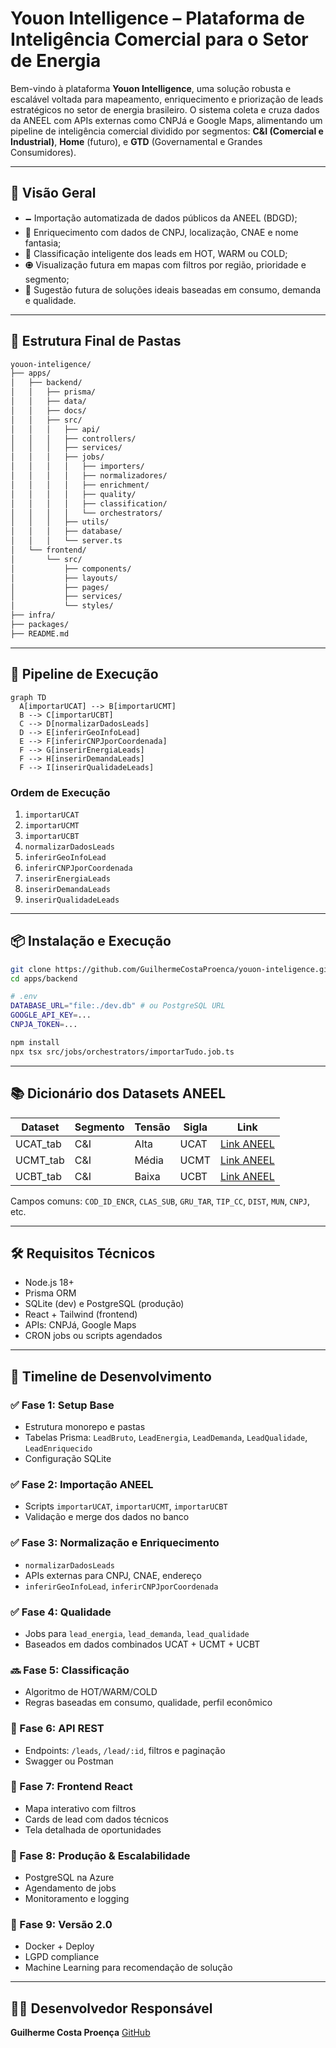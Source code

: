 # Youon Intelligence – Plataforma de Inteligência Comercial para o Setor de Energia

Bem-vindo à plataforma **Youon Intelligence**, uma solução robusta e escalável voltada para mapeamento, enriquecimento e priorização de leads estratégicos no setor de energia brasileiro. O sistema coleta e cruza dados da ANEEL com APIs externas como CNPJá e Google Maps, alimentando um pipeline de inteligência comercial dividido por segmentos: **C\&I (Comercial e Industrial)**, **Home** (futuro), e **GTD** (Governamental e Grandes Consumidores).

---

## 🧠 Visão Geral

* 🗕️ Importação automatizada de dados públicos da ANEEL (BDGD);
* 🧠 Enriquecimento com dados de CNPJ, localização, CNAE e nome fantasia;
* 🔎 Classificação inteligente dos leads em HOT, WARM ou COLD;
* 🟘 Visualização futura em mapas com filtros por região, prioridade e segmento;
* 🔧 Sugestão futura de soluções ideais baseadas em consumo, demanda e qualidade.

---

## 🧱 Estrutura Final de Pastas

```bash
youon-inteligence/
├── apps/
│   ├── backend/
│   │   ├── prisma/
│   │   ├── data/
│   │   ├── docs/
│   │   ├── src/
│   │   │   ├── api/
│   │   │   ├── controllers/
│   │   │   ├── services/
│   │   │   ├── jobs/
│   │   │   │   ├── importers/
│   │   │   │   ├── normalizadores/
│   │   │   │   ├── enrichment/
│   │   │   │   ├── quality/
│   │   │   │   ├── classification/
│   │   │   │   └── orchestrators/
│   │   │   ├── utils/
│   │   │   ├── database/
│   │   │   └── server.ts
│   └── frontend/
│       └── src/
│           ├── components/
│           ├── layouts/
│           ├── pages/
│           ├── services/
│           └── styles/
├── infra/
├── packages/
├── README.md
```

---

## 🚀 Pipeline de Execução

```mermaid
graph TD
  A[importarUCAT] --> B[importarUCMT]
  B --> C[importarUCBT]
  C --> D[normalizarDadosLeads]
  D --> E[inferirGeoInfoLead]
  E --> F[inferirCNPJporCoordenada]
  F --> G[inserirEnergiaLeads]
  F --> H[inserirDemandaLeads]
  F --> I[inserirQualidadeLeads]
```

### Ordem de Execução

1. `importarUCAT`
2. `importarUCMT`
3. `importarUCBT`
4. `normalizarDadosLeads`
5. `inferirGeoInfoLead`
6. `inferirCNPJporCoordenada`
7. `inserirEnergiaLeads`
8. `inserirDemandaLeads`
9. `inserirQualidadeLeads`

---

## 📦 Instalação e Execução

```bash
git clone https://github.com/GuilhermeCostaProenca/youon-inteligence.git
cd apps/backend

# .env
DATABASE_URL="file:./dev.db" # ou PostgreSQL URL
GOOGLE_API_KEY=...
CNPJA_TOKEN=...

npm install
npx tsx src/jobs/orchestrators/importarTudo.job.ts
```

---

## 📚 Dicionário dos Datasets ANEEL

| Dataset   | Segmento | Tensão | Sigla | Link                                                  |
| --------- | -------- | ------ | ----- | ----------------------------------------------------- |
| UCAT\_tab | C\&I     | Alta   | UCAT  | [Link ANEEL](https://dados.aneel.gov.br/dataset/ucat) |
| UCMT\_tab | C\&I     | Média  | UCMT  | [Link ANEEL](https://dados.aneel.gov.br/dataset/ucmt) |
| UCBT\_tab | C\&I     | Baixa  | UCBT  | [Link ANEEL](https://dados.aneel.gov.br/dataset/ucbt) |

Campos comuns: `COD_ID_ENCR`, `CLAS_SUB`, `GRU_TAR`, `TIP_CC`, `DIST`, `MUN`, `CNPJ`, etc.

---

## 🛠 Requisitos Técnicos

* Node.js 18+
* Prisma ORM
* SQLite (dev) e PostgreSQL (produção)
* React + Tailwind (frontend)
* APIs: CNPJá, Google Maps
* CRON jobs ou scripts agendados

---

## 🧽 Timeline de Desenvolvimento

### ✅ Fase 1: Setup Base

* Estrutura monorepo e pastas
* Tabelas Prisma: `LeadBruto`, `LeadEnergia`, `LeadDemanda`, `LeadQualidade`, `LeadEnriquecido`
* Configuração SQLite

### ✅ Fase 2: Importação ANEEL

* Scripts `importarUCAT`, `importarUCMT`, `importarUCBT`
* Validação e merge dos dados no banco

### ✅ Fase 3: Normalização e Enriquecimento

* `normalizarDadosLeads`
* APIs externas para CNPJ, CNAE, endereço
* `inferirGeoInfoLead`, `inferirCNPJporCoordenada`

### ✅ Fase 4: Qualidade

* Jobs para `lead_energia`, `lead_demanda`, `lead_qualidade`
* Baseados em dados combinados UCAT + UCMT + UCBT

### 🔜 Fase 5: Classificação

* Algoritmo de HOT/WARM/COLD
* Regras baseadas em consumo, qualidade, perfil econômico

### 🔌 Fase 6: API REST

* Endpoints: `/leads`, `/lead/:id`, filtros e paginação
* Swagger ou Postman

### 🎨 Fase 7: Frontend React

* Mapa interativo com filtros
* Cards de lead com dados técnicos
* Tela detalhada de oportunidades

### 🛁 Fase 8: Produção & Escalabilidade

* PostgreSQL na Azure
* Agendamento de jobs
* Monitoramento e logging

### 🌟 Fase 9: Versão 2.0

* Docker + Deploy
* LGPD compliance
* Machine Learning para recomendação de solução

---

## 👨‍💼 Desenvolvedor Responsável

**Guilherme Costa Proença**
[GitHub](https://github.com/GuilhermeCostaProenca)
